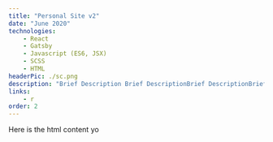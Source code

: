 ```yaml
---
title: "Personal Site v2"
date: "June 2020"
technologies: 
    - React
    - Gatsby
    - Javascript (ES6, JSX)
    - SCSS
    - HTML
headerPic: ./sc.png
description: "Brief Description Brief DescriptionBrief DescriptionBrief DescriptionBrief DescriptionBrief DescriptionBrief DescriptionBrief DescriptionBrief DescriptionBrief DescriptionBrief DescriptionBrief DescriptionBrief DescriptionBrief DescriptionBrief DescriptionBrief DescriptionBrief DescriptionBrief Description"
links:
    - r
order: 2
---
```


Here is the html content yo
